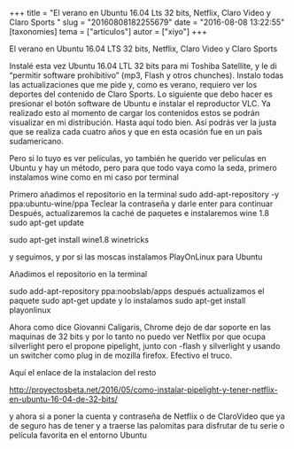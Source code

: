 +++
title = "El verano en Ubuntu 16.04 Lts 32 bits, Netflix, Claro Video y Claro Sports "
slug = "20160808182255679"
date = "2016-08-08 13:22:55"
[taxonomies]
tema = ["articulos"]
autor = ["xiyo"]
+++

El verano en Ubuntu 16.04 LTS 32 bits, Netflix, Claro Video y Claro
Sports

<!-- more -->
Instalé esta vez Ubuntu 16.04 LTL 32 bits para mi Toshiba Satellite, y
le di “permitir software prohibitivo” (mp3, Flash y otros chunches).
Instalo todas las actualizaciones que me pide y, como es verano,
requiero ver los deportes del contenido de Claro Sports. Lo siguiente
que debo hacer es presionar el botón software de Ubuntu e instalar el
reproductor VLC. Ya realizado esto al momento de cargar los contenidos
estos se podrán visualizar en mi distribución. Hasta aquí todo bien. Así
podrás ver la justa que se realiza cada cuatro años y que en esta
ocasión fue en un país sudamericano.

Pero si lo tuyo es ver películas, yo también he querido ver películas en
Ubuntu y hay un método, pero para que todo vaya como la seda, primero
instalamos wine como en mi caso por terminal

Primero añadimos el repositorio en la terminal sudo add-apt-repository
-y ppa:ubuntu-wine/ppa Teclear la contraseña y darle enter para
continuar Después, actualizaremos la caché de paquetes e instalaremos
wine 1.8 sudo apt-get update

sudo apt-get install wine1.8 winetricks

y seguimos, y por si las moscas instalamos PlayOnLinux para Ubuntu

Añadimos el repositorio en la terminal

sudo add-apt-repository ppa:noobslab/apps después actualizamos el
paquete sudo apt-get update y lo instalamos sudo apt-get install
playonlinux

Ahora como dice Giovanni Caligaris, Chrome dejo de dar soporte en las
maquinas de 32 bits y por lo tanto no puedo ver Netflix por que ocupa
silverlight pero el propone pipelight, junto con -flash y silverlight y
usando un switcher como plug in de mozilla firefox. Efectivo el truco.

Aquí el enlace de la instalacion del resto

http://proyectosbeta.net/2016/05/como-instalar-pipelight-y-tener-netflix-en-ubuntu-16-04-de-32-bits/

y ahora si a poner la cuenta y contraseña de Netflix o de ClaroVideo que
ya de seguro has de tener y a traerse las palomitas para disfrutar de tu
serie o película favorita en el entorno Ubuntu

